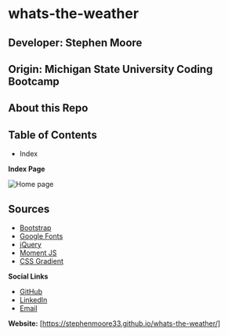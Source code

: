 # whats-the-weather
## Developer: Stephen Moore
## Origin: Michigan State University Coding Bootcamp


## About this Repo


## Table of Contents
- Index

**Index Page**

![Home page](/assets/images/)



## Sources
- [Bootstrap](https://getbootstrap.com/)
- [Google Fonts](https://fonts.google.com/)
- [jQuery](https://jquery.com/)
- [Moment JS](https://momentjs.com/)
- [CSS Gradient](https://cssgradient.io/)



**Social Links**
- [GitHub](https://github.com/stephenmoore33)
- [LinkedIn](https://www.linkedin.com/in/smoore320/)
- [Email](mailto:stephenmoore33@outlook.com)

**Website:**
[https://stephenmoore33.github.io/whats-the-weather/]